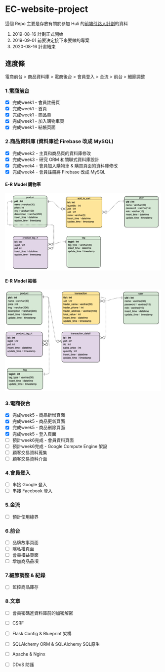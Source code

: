 # EC-website-project
這個 Repo 主要是存放有關於參加 Huli 的[前端引路人計劃](https://medium.com/@hulitw/mentorship-program-350db93d5c9c)的資料
1. 2019-08-16 計劃正式開始
2. 2019-09-01 前要決定接下來要做的專案  
3. 2020-08-16 計畫結束

## 進度條
電商前台 > 商品資料庫 > 電商後台 > 會員登入 > 金流 > 前台 > 細節調整

### 1.[電商前台](https://max-ec-project.appspot.com)
- [x] 完成week1 - 會員註冊頁
- [x] 完成week1 - 首頁
- [x] 完成week1 - 商品頁
- [x] 完成week1 - 加入購物車頁
- [x] 完成week1 - 結帳頁面

### 2.商品資料庫 (資料庫從 Firebase 改成 MySQL)
- [x] 完成week2 - 主頁和商品頁的資料庫修改 
- [x] 完成week3 - 研究 ORM 和關聯式資料庫設計
- [x] 完成week4 - 會員加入購物車 & 購買頁面的資料庫修改
- [x] 完成week4 - 會員註冊將 Firebase 改成 MySQL

#### E-R Model 購物車
![image](https://github.com/hsuanchi/EC-website-project/blob/master/img/addToCart.png)
#### E-R Model 結帳
![image](https://github.com/hsuanchi/EC-website-project/blob/master/img/transaction.png)

### 3.電商後台
- [x] 完成week5 - 商品新增頁面
- [x] 完成week5 - 商品更新頁面
- [x] 完成week5 - 商品刪除頁面
- [x] 完成week5 - 登入頁面
- [ ] 預計week6完成 - 會員資料頁面
- [ ] 預計week6完成 - Google Compute Engine 架設
- [ ] 顧客交易資料蒐集
- [ ] 顧客交易資料介面 

### 4.會員登入
- [ ] 串接 Google 登入
- [ ] 串接 Facebook 登入

### 5.金流
- [ ] 預計使用綠界

### 6.前台
- [ ] 品牌故事頁面
- [ ] 隱私權頁面
- [ ] 會員權益頁面
- [ ] 增加商品品項

### 7.細節調整 & 紀錄
- [ ] 監控商品庫存

### 8.文章
- [ ] 會員密碼進資料庫前的加密解密
- [ ] CSRF
- [ ] Flask Config & Blueprint 架構
- [ ] SQLAlchemy ORM & SQLAlchemy SQL原生
- [ ] Apache & Nginx
- [ ] DDoS 防護



